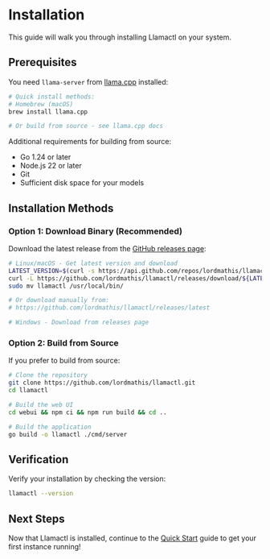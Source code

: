 # Installation

This guide will walk you through installing Llamactl on your system.

## Prerequisites

You need `llama-server` from [llama.cpp](https://github.com/ggml-org/llama.cpp) installed:

```bash
# Quick install methods:
# Homebrew (macOS)
brew install llama.cpp

# Or build from source - see llama.cpp docs
```

Additional requirements for building from source:
- Go 1.24 or later
- Node.js 22 or later
- Git
- Sufficient disk space for your models

## Installation Methods

### Option 1: Download Binary (Recommended)

Download the latest release from the [GitHub releases page](https://github.com/lordmathis/llamactl/releases):

```bash
# Linux/macOS - Get latest version and download
LATEST_VERSION=$(curl -s https://api.github.com/repos/lordmathis/llamactl/releases/latest | grep '"tag_name":' | sed -E 's/.*"([^"]+)".*/\1/')
curl -L https://github.com/lordmathis/llamactl/releases/download/${LATEST_VERSION}/llamactl-${LATEST_VERSION}-$(uname -s | tr '[:upper:]' '[:lower:]')-$(uname -m).tar.gz | tar -xz
sudo mv llamactl /usr/local/bin/

# Or download manually from:
# https://github.com/lordmathis/llamactl/releases/latest

# Windows - Download from releases page
```

### Option 2: Build from Source

If you prefer to build from source:

```bash
# Clone the repository
git clone https://github.com/lordmathis/llamactl.git
cd llamactl

# Build the web UI
cd webui && npm ci && npm run build && cd ..

# Build the application
go build -o llamactl ./cmd/server
```

## Verification

Verify your installation by checking the version:

```bash
llamactl --version
```

## Next Steps

Now that Llamactl is installed, continue to the [Quick Start](quick-start.md) guide to get your first instance running!
